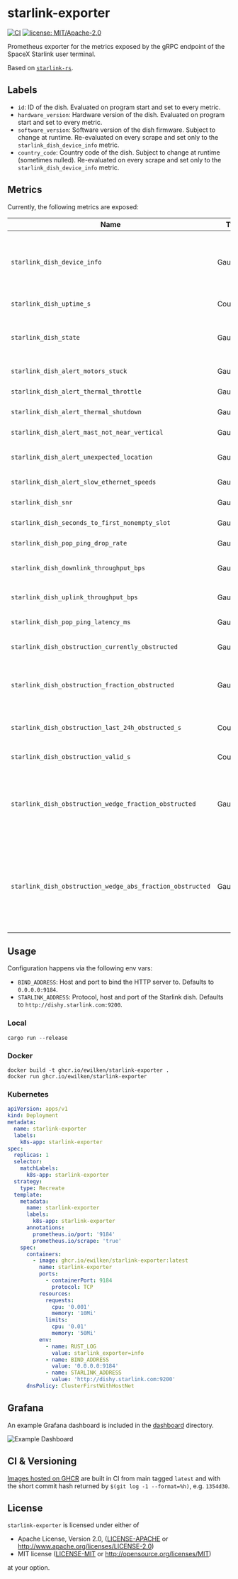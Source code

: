# starlink-exporter

[![CI](https://github.com/ewilken/starlink-exporter/workflows/CI/badge.svg)](https://github.com/ewilken/starlink-exporter/actions?query=workflow%3ACI)
[![license: MIT/Apache-2.0](https://img.shields.io/badge/license-MIT%2FApache--2.0-blue.svg)](https://github.com/ewilken/starlink-exporter)

Prometheus exporter for the metrics exposed by the gRPC endpoint of the SpaceX Starlink user terminal.

Based on [`starlink-rs`](https://github.com/ewilken/starlink-rs).

## Labels

- `id`: ID of the dish. Evaluated on program start and set to every metric.
- `hardware_version`: Hardware version of the dish. Evaluated on program start and set to every metric.
- `software_version`: Software version of the dish firmware. Subject to change at runtime. Re-evaluated on every scrape and set only to the `starlink_dish_device_info` metric.
- `country_code`: Country code of the dish. Subject to change at runtime (sometimes nulled). Re-evaluated on every scrape and set only to the `starlink_dish_device_info` metric.

## Metrics

Currently, the following metrics are exposed:

| Name                                                      | Type     |  Description                                                                                                                |
| --------------------------------------------------------- | -------- | --------------------------------------------------------------------------------------------------------------------------- |
| `starlink_dish_device_info`                               | GaugeVec | Device information. Exposing `software_version` and `country_code` as additional labels.                                    |
| `starlink_dish_uptime_s`                                  | Counter  | Dish uptime in seconds.                                                                                                     |
| `starlink_dish_state`                                     | Gauge    | Dish state. 0: Unknown, 1: Connected, 2: Searching, 3: Booting.                                                             |
| `starlink_dish_alert_motors_stuck`                        | Gauge    | Alert: Motors stuck.                                                                                                        |
| `starlink_dish_alert_thermal_throttle`                    | Gauge    | Alert: Thermal throttle.                                                                                                    |
| `starlink_dish_alert_thermal_shutdown`                    | Gauge    | Alert: Thermal shutdown.                                                                                                    |
| `starlink_dish_alert_mast_not_near_vertical`              | Gauge    | Alert: Mast not near vertical.                                                                                              |
| `starlink_dish_alert_unexpected_location`                 | Gauge    | Alert: Unexpected location.                                                                                                 |
| `starlink_dish_alert_slow_ethernet_speeds`                | Gauge    | Alert: Slow ethernet speeds.                                                                                                |
| `starlink_dish_snr`                                       | Gauge    | Signal-to-noise ratio.                                                                                                      |
| `starlink_dish_seconds_to_first_nonempty_slot`            | Gauge    | Seconds to first non-empty slot.                                                                                            |
| `starlink_dish_pop_ping_drop_rate`                        | Gauge    | Pop ping drop rate.                                                                                                         |
| `starlink_dish_downlink_throughput_bps`                   | Gauge    | Downlink throughput in Bps.                                                                                                 |
| `starlink_dish_uplink_throughput_bps`                     | Gauge    | Uplink throughput in Bps.                                                                                                   |
| `starlink_dish_pop_ping_latency_ms`                       | Gauge    | Pop ping latency in ms.                                                                                                     |
| `starlink_dish_obstruction_currently_obstructed`          | Gauge    | Obstruction: Currently obstructed.                                                                                          |
| `starlink_dish_obstruction_fraction_obstructed`           | Gauge    | Obstruction: Obstructed fraction. Sum of obstructed fractions.                                                              |
| `starlink_dish_obstruction_last_24h_obstructed_s`         | Counter  | Obstruction: Obstructed seconds in the last 24 hours.                                                                       |
| `starlink_dish_obstruction_valid_s`                       | Counter  | Obstruction: Valid seconds.                                                                                                 |
| `starlink_dish_obstruction_wedge_fraction_obstructed`     | GaugeVec | Obstruction: Wedge fraction obstructed. Measure of obstruction in twelve 30 degree wedges around the dish.                  |
| `starlink_dish_obstruction_wedge_abs_fraction_obstructed` | GaugeVec | Obstruction: Wedge fraction obstruction average. Measure of average obstruction in twelve 30 degree wedges around the dish. |

## Usage

Configuration happens via the following env vars:

- `BIND_ADDRESS`: Host and port to bind the HTTP server to. Defaults to `0.0.0.0:9184`.
- `STARLINK_ADDRESS`: Protocol, host and port of the Starlink dish. Defaults to `http://dishy.starlink.com:9200`.

### Local

    cargo run --release

### Docker

    docker build -t ghcr.io/ewilken/starlink-exporter .
    docker run ghcr.io/ewilken/starlink-exporter

### Kubernetes

```yaml
apiVersion: apps/v1
kind: Deployment
metadata:
  name: starlink-exporter
  labels:
    k8s-app: starlink-exporter
spec:
  replicas: 1
  selector:
    matchLabels:
      k8s-app: starlink-exporter
  strategy:
    type: Recreate
  template:
    metadata:
      name: starlink-exporter
      labels:
        k8s-app: starlink-exporter
      annotations:
        prometheus.io/port: '9184'
        prometheus.io/scrape: 'true'
    spec:
      containers:
        - image: ghcr.io/ewilken/starlink-exporter:latest
          name: starlink-exporter
          ports:
            - containerPort: 9184
              protocol: TCP
          resources:
            requests:
              cpu: '0.001'
              memory: '10Mi'
            limits:
              cpu: '0.01'
              memory: '50Mi'
          env:
            - name: RUST_LOG
              value: starlink_exporter=info
            - name: BIND_ADDRESS
              value: '0.0.0.0:9184'
            - name: STARLINK_ADDRESS
              value: 'http://dishy.starlink.com:9200'
      dnsPolicy: ClusterFirstWithHostNet
```

## Grafana

An example Grafana dashboard is included in the [dashboard](dashboard) directory.

![Example Dashboard](dashboard/preview.png)

## CI & Versioning

[Images hosted on GHCR](https://github.com/users/ewilken/packages/container/package/starlink-exporter) are built in CI from main tagged `latest` and with the short commit hash returned by `$(git log -1 --format=%h)`, e.g. `1354d30`.

## License

`starlink-exporter` is licensed under either of

- Apache License, Version 2.0, ([LICENSE-APACHE](LICENSE-APACHE) or http://www.apache.org/licenses/LICENSE-2.0)
- MIT license ([LICENSE-MIT](LICENSE-MIT) or http://opensource.org/licenses/MIT)

at your option.
